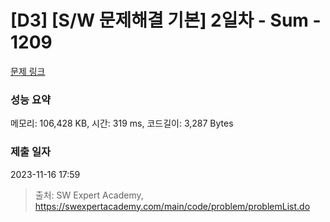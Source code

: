 # [D3] [S/W 문제해결 기본] 2일차 - Sum - 1209 

[문제 링크](https://swexpertacademy.com/main/code/problem/problemDetail.do?contestProbId=AV13_BWKACUCFAYh) 

### 성능 요약

메모리: 106,428 KB, 시간: 319 ms, 코드길이: 3,287 Bytes

### 제출 일자

2023-11-16 17:59



> 출처: SW Expert Academy, https://swexpertacademy.com/main/code/problem/problemList.do